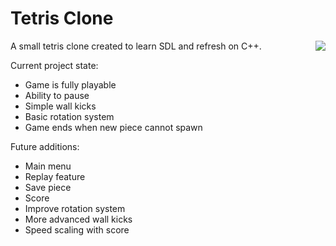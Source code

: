 # Tetris Clone

<img align="right" src="https://user-images.githubusercontent.com/33639246/111414167-bbe06e80-869c-11eb-9988-e00579d45473.JPG">

A small tetris clone created to learn SDL and refresh on C++.

Current project state:
  - Game is fully playable
  - Ability to pause
  - Simple wall kicks
  - Basic rotation system
  - Game ends when new piece cannot spawn
  
Future additions:
  - Main menu
  - Replay feature
  - Save piece
  - Score
  - Improve rotation system
  - More advanced wall kicks
  - Speed scaling with score
